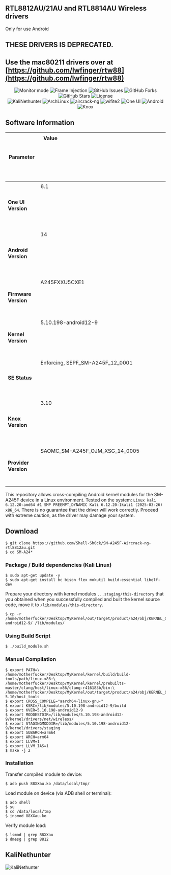 ## RTL8812AU/21AU and RTL8814AU Wireless drivers
Only for use Android


## THESE DRIVERS IS DEPRECATED.
## Use the mac80211 drivers over at [https://github.com/lwfinger/rtw88](https://github.com/lwfinger/rtw88)

<p align="center">
  <!-- Functionality -->
  <img src="https://img.shields.io/badge/monitor%20mode-working-brightgreen.svg" alt="Monitor mode">
  <img src="https://img.shields.io/badge/frame%20injection-working-brightgreen.svg" alt="Frame Injection">
  <!-- GitHub Stats -->
  <img src="https://img.shields.io/github/issues/aircrack-ng/rtl8812au.svg" alt="GitHub Issues">
  <img src="https://img.shields.io/github/forks/aircrack-ng/rtl8812au.svg" alt="GitHub Forks">
  <img src="https://img.shields.io/github/stars/aircrack-ng/rtl8812au.svg" alt="GitHub Stars">
  <img src="https://img.shields.io/github/license/aircrack-ng/rtl8812au.svg" alt="License">
  <br>
  
  <!-- Compatibility -->
  <img src="https://img.shields.io/badge/KaliNethunter-supported-blue.svg" alt="KaliNethunter">
  <img src="https://img.shields.io/badge/Arch-supported-blue.svg" alt="ArchLinux">
  <img src="https://img.shields.io/badge/aircrack--ng-supported-blue.svg" alt="aircrack-ng">
  <img src="https://img.shields.io/badge/wifite2-supported-blue.svg" alt="wifite2">
  
  <img src="https://img.shields.io/badge/One_UI-6.1-8A2BE2?logo=android&logoColor=white" alt="One UI">
  <img src="https://img.shields.io/badge/Android-14-3DDC84?logo=android" alt="Android">
  <img src="https://img.shields.io/badge/Knox-3.10-326CE5?logo=android" alt="Knox">
</p>

## Software Information

| Parameter             | Value ㅤ ㅤ ㅤ ㅤ ㅤ ㅤ ㅤ ㅤ ㅤ ㅤ ㅤ ㅤ ㅤ ㅤ ㅤ ㅤ ㅤ ㅤ ㅤ ㅤ ㅤ ㅤ ㅤ ㅤ ㅤ ㅤ ㅤ ㅤ ㅤ ㅤ ㅤ ㅤ ㅤ ㅤ ㅤ ㅤ ㅤ ㅤ ㅤ ㅤ ㅤ ㅤ ㅤ ㅤ ㅤ ㅤ ㅤ ㅤ ㅤ ㅤ ㅤ ㅤ ㅤ ㅤ ㅤ ㅤ  ㅤ ㅤ ㅤ ㅤ ㅤ ㅤ ㅤ ㅤ ㅤ ㅤ ㅤ ㅤ ㅤ ㅤ ㅤ ㅤ ㅤ ㅤ ㅤ ㅤ ㅤ ㅤ ㅤ ㅤ ㅤ ㅤ ㅤ ㅤ ㅤ ㅤ ㅤ ㅤ ㅤ ㅤ ㅤ ㅤ ㅤ ㅤ ㅤㅤ ㅤ ㅤ ㅤ ㅤㅤ ㅤ|
|-----------------------|-----------------------------------------------------------------------------------------------------------|
| **One UI Version**    | 6.1 ㅤ ㅤ ㅤ ㅤ ㅤ ㅤ ㅤ ㅤ ㅤ ㅤ ㅤ ㅤ ㅤ ㅤ ㅤ ㅤ ㅤ ㅤ ㅤ ㅤ ㅤ ㅤ ㅤ ㅤ ㅤ ㅤ ㅤ ㅤ ㅤ ㅤ ㅤ ㅤ ㅤ ㅤ ㅤ ㅤ ㅤ ㅤ ㅤ ㅤ ㅤ  ㅤ ㅤ ㅤ ㅤ ㅤ ㅤ ㅤ ㅤ ㅤ ㅤ ㅤ ㅤ ㅤ ㅤ ㅤ ㅤ ㅤ ㅤ ㅤ ㅤ ㅤ ㅤ ㅤ ㅤ ㅤ ㅤ ㅤ ㅤ ㅤ ㅤ ㅤ ㅤ ㅤ ㅤ ㅤ ㅤ ㅤ ㅤ ㅤ ㅤ ㅤ ㅤ ㅤ ㅤ ㅤ ㅤ ㅤ ㅤ ㅤ ㅤ ㅤ ㅤ ㅤ ㅤ ㅤ ㅤㅤ ㅤ ㅤ ㅤ ㅤㅤ ㅤ|
| **Android Version**   | 14 ㅤ ㅤ ㅤ ㅤ ㅤ ㅤ ㅤ ㅤ ㅤ ㅤ  ㅤ ㅤ ㅤ ㅤ ㅤ ㅤ ㅤ ㅤ ㅤ ㅤ ㅤ ㅤ ㅤ ㅤ ㅤ ㅤ ㅤ ㅤ ㅤ ㅤ ㅤ ㅤ ㅤ ㅤ ㅤ ㅤ ㅤ ㅤ ㅤ ㅤ ㅤ ㅤ ㅤ ㅤ ㅤ ㅤ ㅤ ㅤ ㅤ ㅤ ㅤ ㅤ ㅤ ㅤ ㅤ ㅤ ㅤ ㅤ ㅤ ㅤ ㅤ ㅤ ㅤ ㅤ ㅤ ㅤ ㅤ ㅤ ㅤ ㅤ ㅤ ㅤ ㅤ ㅤ ㅤ ㅤ ㅤ ㅤ ㅤ ㅤ ㅤ ㅤ ㅤ ㅤ ㅤ ㅤ ㅤ ㅤ ㅤ ㅤ ㅤ ㅤ ㅤ ㅤ ㅤ ㅤ ㅤ ㅤㅤ ㅤ ㅤ ㅤ ㅤ ㅤ|
| **Firmware Version**  | A245FXXU5CXE1 ㅤ ㅤ ㅤ ㅤ ㅤ ㅤ ㅤ ㅤ ㅤ ㅤ ㅤ ㅤ ㅤ ㅤ ㅤ ㅤ ㅤ ㅤ ㅤ ㅤ ㅤ ㅤ ㅤ ㅤ ㅤ ㅤ ㅤ ㅤ ㅤ ㅤ ㅤ ㅤ ㅤ ㅤ ㅤ ㅤ ㅤ ㅤ ㅤ ㅤ ㅤ  ㅤ ㅤ ㅤ ㅤ ㅤ ㅤ ㅤ ㅤ ㅤ ㅤ ㅤ ㅤ ㅤ ㅤ ㅤ ㅤ ㅤ ㅤ ㅤ ㅤ ㅤ ㅤ ㅤ ㅤ ㅤ ㅤ ㅤ ㅤ ㅤ ㅤ ㅤ ㅤ ㅤ ㅤ ㅤ ㅤ ㅤ ㅤ ㅤ ㅤ ㅤ ㅤ ㅤ ㅤ ㅤ ㅤㅤ ㅤ ㅤ ㅤ ㅤ ㅤ|
| **Kernel Version**    | 5.10.198-android12-9 ㅤ ㅤ ㅤ ㅤ ㅤ ㅤ ㅤ ㅤ ㅤ ㅤ ㅤ ㅤ ㅤ ㅤ ㅤ ㅤ ㅤ ㅤ ㅤ ㅤ ㅤ ㅤ ㅤ ㅤ ㅤ ㅤ ㅤ ㅤ ㅤ ㅤ ㅤ ㅤ ㅤ ㅤ ㅤ ㅤ  ㅤ ㅤ ㅤ ㅤ ㅤ ㅤ ㅤ ㅤ ㅤ ㅤ ㅤ ㅤ ㅤ ㅤ ㅤ ㅤ ㅤ ㅤ ㅤ ㅤ ㅤ ㅤ ㅤ ㅤ ㅤ ㅤ ㅤ ㅤ ㅤ ㅤ ㅤ ㅤ ㅤ ㅤ ㅤ ㅤ ㅤ ㅤ ㅤ ㅤ ㅤ ㅤ ㅤ ㅤㅤㅤㅤ ㅤ ㅤ ㅤ ㅤ ㅤㅤㅤ|
| **SE Status**         | Enforcing, SEPF_SM-A245F_12_0001 ㅤ ㅤ ㅤ ㅤ ㅤ ㅤ ㅤ ㅤ ㅤ ㅤ ㅤ ㅤ ㅤ ㅤ ㅤ ㅤ ㅤ ㅤ ㅤ ㅤ ㅤ ㅤ ㅤ ㅤ ㅤ ㅤ ㅤ ㅤ ㅤ ㅤ ㅤ ㅤ ㅤ ㅤ ㅤ ㅤ  ㅤ ㅤ ㅤ ㅤ ㅤ ㅤ ㅤ ㅤ ㅤ ㅤ ㅤ ㅤ ㅤ ㅤ ㅤ ㅤ ㅤ ㅤ ㅤ ㅤ ㅤ ㅤ ㅤ ㅤ ㅤ ㅤ ㅤ ㅤ ㅤ ㅤ ㅤ ㅤㅤ ㅤ ㅤ ㅤ ㅤ ㅤ|
| **Knox Version**      | 3.10 ㅤ ㅤ ㅤ ㅤ ㅤ ㅤ ㅤ ㅤ ㅤ ㅤ ㅤ ㅤ ㅤ ㅤ ㅤ ㅤ ㅤ ㅤ ㅤ ㅤ ㅤ ㅤ ㅤ ㅤ ㅤ ㅤ ㅤ ㅤ ㅤ ㅤ ㅤ ㅤ ㅤ ㅤ ㅤ ㅤ ㅤ ㅤ ㅤ ㅤ ㅤ ㅤ ㅤ ㅤ ㅤ ㅤ ㅤ ㅤ ㅤ ㅤ ㅤ ㅤ ㅤ ㅤ ㅤ ㅤ ㅤ ㅤ ㅤ ㅤ ㅤ ㅤ ㅤ ㅤ ㅤ ㅤ  ㅤ ㅤ ㅤ ㅤ ㅤ ㅤ ㅤ ㅤ ㅤ ㅤ ㅤ ㅤ ㅤ ㅤ ㅤ ㅤ ㅤ ㅤ ㅤ ㅤ ㅤ ㅤ ㅤ ㅤ ㅤ ㅤ ㅤ ㅤ ㅤ ㅤㅤ ㅤ ㅤ ㅤ ㅤㅤ ㅤ|
| **Provider Version**  | SAOMC_SM-A245F_OJM_XSG_14_0005 ㅤ ㅤ  ㅤ ㅤ ㅤ ㅤ ㅤ ㅤ ㅤ ㅤ ㅤ ㅤ ㅤ ㅤ ㅤ ㅤ ㅤ ㅤ ㅤ ㅤ ㅤ ㅤ ㅤ ㅤ ㅤ ㅤ ㅤ ㅤ ㅤ ㅤ ㅤ ㅤ ㅤ ㅤ ㅤ ㅤ ㅤ ㅤ ㅤ ㅤ ㅤ ㅤ ㅤ ㅤ ㅤ ㅤ ㅤ ㅤ ㅤ ㅤ ㅤ ㅤ ㅤ ㅤ ㅤ ㅤ ㅤ ㅤ ㅤ ㅤ ㅤ ㅤ ㅤ ㅤ ㅤ ㅤ ㅤ ㅤ ㅤ ㅤㅤ ㅤ ㅤ ㅤ ㅤㅤ ㅤ|
    
 
This repository allows cross-compiling Android kernel modules for the SM-A245F device in a Linux environment. Tested on the system:
`Linux kali 6.12.20-amd64 #1 SMP PREEMPT_DYNAMIC Kali 6.12.20-1kali1 (2025-03-26) x86_64`.
There is no guarantee that the driver will work correctly. Proceed with extreme caution, as the driver may damage your system.

## Download
```
$ git clone https://github.com/Shell-Sh0ck/SM-A245F-Aircrack-ng-rtl8812au.git
$ cd SM-A24*
```
### Package / Build dependencies (Kali Linux)
```
$ sudo apt-get update -y
$ sudo apt-get install bc bison flex mokutil build-essential libelf-dev
```
Prepare your directory with kernel modules `...staging/this-directory` that you obtained when you successfully compiled and built the kernel source code, move it to `/lib/modules/this-directory`.
```
$ cp -r /home/motherfucker/Desktop/MyKernel/out/target/product/a24/obj/KERNEL_OBJ/staging/lib/modules/5.10.198-android12-9/ /lib/modules/
```
### Using Build Script
```
$ ./build_module.sh
```
### Manual Compilation
```
$ export PATH=\
/home/motherfucker/Desktop/MyKernel/kernel/build/build-tools/path/linux-x86:\
/home/motherfucker/Desktop/MyKernel/kernel/prebuilts-master/clang/host/linux-x86/clang-r416183b/bin:\
/home/motherfucker/Desktop/MyKernel/out/target/product/a24/obj/KERNEL_OBJ/kernel-5.10/host_tools
$ export CROSS_COMPILE="aarch64-linux-gnu-" 
$ export KSRC=/lib/modules/5.10.198-android12-9/build 
$ export KVER=5.10.198-android12-9 
$ export MODDESTDIR=/lib/modules/5.10.198-android12-9/kernel/drivers/net/wireless/
$ export STAGINGMODDIR=/lib/modules/5.10.198-android12-9/kernel/drivers/staging
$ export SUBARCH=arm64 
$ export ARCH=arm64 
$ export LLVM=1
$ export LLVM_IAS=1
$ make -j 2
```
### Installation
Transfer compiled module to device:
```
$ adb push 88XXau.ko /data/local/tmp/
```
Load module on device (via ADB shell or terminal):
```
$ adb shell
$ su
$ cd /data/local/tmp
$ insmod 88XXau.ko
```
Verify module load:
```
$ lsmod | grep 88XXau
$ dmesg | grep 8812
```
## KaliNethunter
  ![KaliNethunter](https://github.com/user-attachments/assets/ea624cc0-e593-47de-ad33-aac9afd50770)









